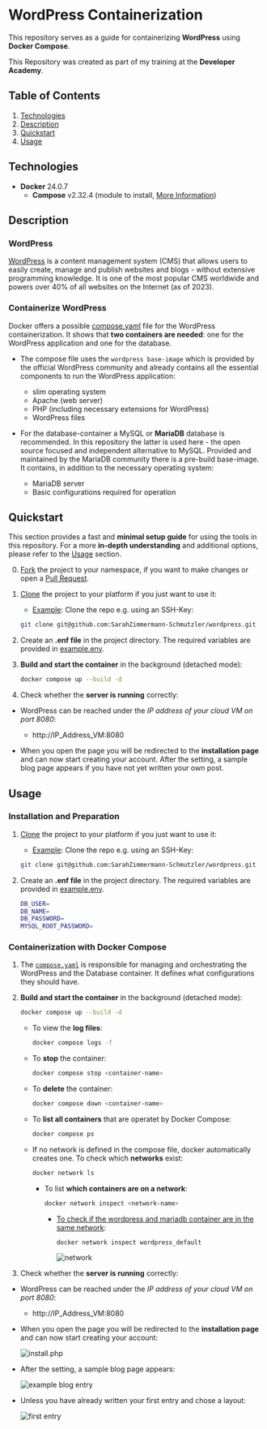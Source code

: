 # WordPress Containerization

This repository serves as a guide for containerizing **WordPress** using **Docker Compose**.  
  
This Repository was created as part of my training at the **Developer Academy**.  

## Table of Contents

1. [Technologies](#technologies)  
1. [Description](#description)
1. [Quickstart](#quickstart)  
1. [Usage](#usage)  

## Technologies

* **Docker** 24.0.7
  * **Compose** v2.32.4 (module to install, [More Information](https://docs.docker.com/compose/))

## Description

### WordPress

[WordPress](https://wordpress.com/de/) is a content management system (CMS) that allows users to easily create, manage and publish websites and blogs - without extensive programming knowledge. It is one of the most popular CMS worldwide and powers over 40% of all websites on the Internet (as of 2023).

### Containerize WordPress

Docker offers a possible [compose.yaml](https://hub.docker.com/_/wordpress) file for the WordPress containerization. It shows that **two containers are needed**: one for the WordPress application and one for the database.  

* The compose file uses the `wordpress base-image` which is provided by the official WordPress community and already contains all the essential components to run the WordPress application:
  * slim operating system
  * Apache (web server)
  * PHP (including necessary extensions for WordPress)
  * WordPress files

* For the database-container a MySQL or **MariaDB** database is recommended. In this repository the latter is used here - the open source focused and independent alternative to MySQL. Provided and maintained by the MariaDB community there is a pre-build base-image. It contains, in addition to the necessary operating system:
  * MariaDB server
  * Basic configurations required for operation

## Quickstart

This section provides a fast and **minimal setup guide** for using the tools in this repository. For a more **in-depth understanding** and additional options, please refer to the [Usage](#usage) section.

0) [Fork](https://docs.github.com/de/pull-requests/collaborating-with-pull-requests/working-with-forks/fork-a-repo) the project to your namespace, if you want to make changes or open a [Pull Request](https://docs.github.com/de/pull-requests/collaborating-with-pull-requests/proposing-changes-to-your-work-with-pull-requests/about-pull-requests).

1. [Clone](https://docs.github.com/en/repositories/creating-and-managing-repositories/cloning-a-repository) the project to your platform if you just want to use it:
    * <ins>Example</ins>: Clone the repo e.g. using an SSH-Key:
  
    ```bash
    git clone git@github.com:SarahZimmermann-Schmutzler/wordpress.git
    ```

1. Create an **.enf file** in the project directory. The required variables are provided in [example.env](https://github.com/SarahZimmermann-Schmutzler/wordpress/blob/main/example.env).

1. **Build and start the container** in the background (detached mode):

    ```bash
    docker compose up --build -d
    ```

1. Check whether the **server is running** correctly:

* WordPress can be reached under the *IP address of your cloud VM on port 8080*:
  * http://IP_Address_VM:8080

* When you open the page you will be redirected to the **installation page** and can now start creating your account. After the setting, a sample blog page appears if you have not yet written your own post.

## Usage

### Installation and Preparation

1. [Clone](https://docs.github.com/en/repositories/creating-and-managing-repositories/cloning-a-repository) the project to your platform if you just want to use it:
    * <ins>Example</ins>: Clone the repo e.g. using an SSH-Key:
  
    ```bash
    git clone git@github.com:SarahZimmermann-Schmutzler/wordpress.git
    ```

1. Create an **.enf file** in the project directory. The required variables are provided in [example.env](https://github.com/SarahZimmermann-Schmutzler/wordpress/blob/main/example.env)</a>.  

    ```bash
    DB_USER=
    DB_NAME=
    DB_PASSWORD=
    MYSQL_ROOT_PASSWORD=
    ```

### Containerization with Docker Compose

1. The [`compose.yaml`](https://github.com/SarahZimmermann-Schmutzler/wordpress/blob/main/compose.yaml) is responsible for managing and orchestrating the WordPress and the Database container. It defines what configurations they should have.

1. **Build and start the container** in the background (detached mode):

    ```bash
    docker compose up --build -d
    ```

    * To view the **log files**:

        ```bash
        docker compose logs -f
        ```

    * To **stop** the container:

        ```bash
        docker compose stop <container-name>
        ```

    * To **delete** the container:

        ```bash
        docker compose down <container-name>
        ```

    * To **list all containers** that are operatet by Docker Compose:

        ```bash
        docker compose ps
        ```

    * If no network is defined in the compose file, docker automatically creates one. To check which **networks** exist:

        ```bash
        docker network ls
        ```

        * To list **which containers are on a network**:

            ```bash
            docker network inspect <network-name>
            ```

            * <ins>To check if the wordpress and mariadb container are in the same network</ins>:

                ```bash
                docker network inspect wordpress_default
                ```  

                ![network](./network.png)

1. Check whether the **server is running** correctly:

* WordPress can be reached under the *IP address of your cloud VM on port 8080*:
  * http://IP_Address_VM:8080

* When you open the page you will be redirected to the **installation page** and can now start creating your account:  

    ![install.php](https://raw.githubusercontent.com/SarahZimmermann-Schmutzler/wordpress/main/install.png)

* After the setting, a sample blog page appears:  

    ![example blog entry](https://raw.githubusercontent.com/SarahZimmermann-Schmutzler/wordpress/main/example.png)

* Unless you have already written your first entry and chose a layout:  

    ![first entry](https://raw.githubusercontent.com/SarahZimmermann-Schmutzler/wordpress/main/entry.png)
